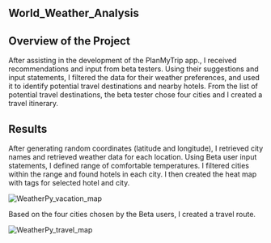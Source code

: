 ## World_Weather_Analysis


## Overview of the Project


After assisting in the development of the PlanMyTrip app., I received recommendations and input from beta testers.  Using their suggestions and input statements, I filtered the data for their weather preferences, and used it to identify potential travel destinations and nearby hotels. From the list of potential travel destinations, the beta tester chose four cities and I created a travel itinerary.



## Results


After generating random coordinates (latitude and longitude), I retrieved city names and retrieved weather data for each location.  Using Beta user input statements, I defined range of comfortable temperatures. I filtered cities within the range and found hotels in each city. I then created the heat map with tags for selected hotel and city.



![WeatherPy_vacation_map](https://user-images.githubusercontent.com/101373142/164934520-1e990535-8e2d-4959-830c-4a9b8fe0df03.png)




Based on the four cities chosen by the Beta users, I created a travel route.



![WeatherPy_travel_map](https://user-images.githubusercontent.com/101373142/164934661-7531fb54-79ec-4f57-9900-07a699486042.png)

